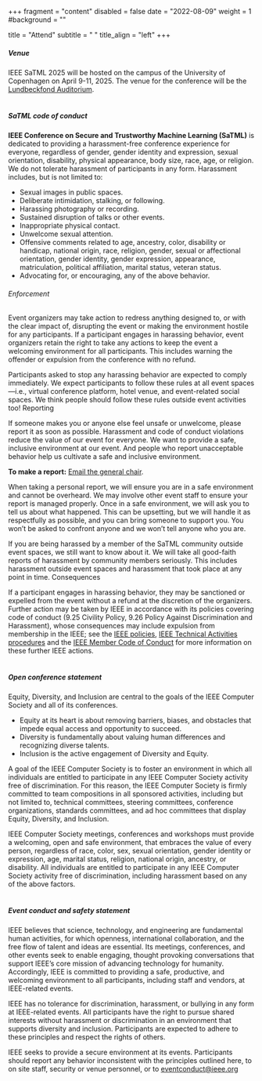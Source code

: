 +++
fragment = "content"
disabled = false
date = "2022-08-09"
weight = 1
#background = ""

title = "Attend"
subtitle = " "
title_align = "left"
+++

##### Venue
IEEE SaTML 2025 will be hosted on the campus of the University of Copenhagen on April
9-11, 2025. The venue for the conference will be the <a
href="https://www.biocenter.ku.dk/english/auditorium/"
target="_blank">Lundbeckfond Auditorium</a>.
<br><br>

##### SaTML code of conduct

**IEEE Conference on Secure and Trustworthy Machine Learning (SaTML)** is dedicated to providing a harassment-free conference experience for everyone, regardless of gender, gender identity and expression, sexual orientation, disability, physical appearance, body size, race, age, or religion. We do not tolerate harassment of participants in any form. Harassment includes, but is not limited to:

* Sexual images in public spaces.
* Deliberate intimidation, stalking, or following.
* Harassing photography or recording.
* Sustained disruption of talks or other events.
* Inappropriate physical contact.
* Unwelcome sexual attention.
* Offensive comments related to age, ancestry, color, disability or handicap, national origin, race, religion, gender, sexual or affectional orientation, gender identity, gender expression, appearance, matriculation, political affiliation, marital status, veteran status.
* Advocating for, or encouraging, any of the above behavior.

###### Enforcement

Event organizers may take action to redress anything designed to, or with the clear impact of, disrupting the event or making the environment hostile for any participants. If a participant engages in harassing behavior, event organizers retain the right to take any actions to keep the event a welcoming environment for all participants. This includes warning the offender or expulsion from the conference with no refund.

Participants asked to stop any harassing behavior are expected to comply immediately. We expect participants to follow these rules at all event spaces—i.e., virtual conference platform, hotel venue, and event-related social spaces. We think people should follow these rules outside event activities too! Reporting

If someone makes you or anyone else feel unsafe or unwelcome, please report it as soon as possible. Harassment and code of conduct violations reduce the value of our event for everyone. We want to provide a safe, inclusive environment at our event. And people who report unacceptable behavior help us cultivate a safe and inclusive environment.

**To make a report:** [Email the general chair](mailto:contact@satml.org).

When taking a personal report, we will ensure you are in a safe environment and cannot be overheard. We may involve other event staff to ensure your report is managed properly. Once in a safe environment, we will ask you to tell us about what happened. This can be upsetting, but we will handle it as respectfully as possible, and you can bring someone to support you. You won’t be asked to confront anyone and we won’t tell anyone who you are.

If you are being harassed by a member of the SaTML community outside event spaces, we still want to know about it. We will take all good-faith reports of harassment by community members seriously. This includes harassment outside event spaces and harassment that took place at any point in time. Consequences

If a participant engages in harassing behavior, they may be sanctioned or
expelled from the event without a refund at the discretion of the organizers.
Further action may be taken by IEEE in accordance with its policies covering
code of conduct (9.25 Civility Policy, 9.26 Policy Against Discrimination and
Harassment), whose consequences may include expulsion from membership in the
IEEE; see the [IEEE
policies](https://www.ieee.org/content/dam/ieee-org/ieee/web/org/about/corporate/ieee-policies.pdf),
[IEEE Technical Activities
procedures](https://ta.ieee.org/images/files/ta_ops_manual.pdf) and the [IEEE
Member Code of
Conduct](https://www.ieee.org/content/dam/ieee-org/ieee/web/org/about/ieee_code_of_conduct.pdf)
for more information on these further IEEE actions.
<br><br>

##### Open conference statement

Equity, Diversity, and Inclusion are central to the goals of the IEEE Computer Society and all of its conferences. 
* Equity at its heart is about removing barriers, biases, and obstacles that impede equal access and opportunity to succeed. 
* Diversity is fundamentally about valuing human differences and recognizing diverse talents. 
* Inclusion is the active engagement of Diversity and Equity.

A goal of the IEEE Computer Society is to foster an environment in which all individuals are entitled to participate in any IEEE Computer Society activity free of discrimination. For this reason, the IEEE Computer Society is firmly committed to team compositions in all sponsored activities, including but not limited to, technical committees, steering committees, conference organizations, standards committees, and ad hoc committees that display Equity, Diversity, and Inclusion. 

IEEE Computer Society meetings, conferences and workshops must provide a
welcoming, open and safe environment, that embraces the value of every person,
regardless of race, color, sex, sexual orientation, gender identity or
expression, age, marital status, religion, national origin, ancestry, or
disability. All individuals are entitled to participate in any IEEE Computer
Society activity free of discrimination, including harassment based on any of
the above factors.
<br><br>

##### Event conduct and safety statement
IEEE believes that science, technology, and engineering are fundamental human activities, for which openness, international collaboration, and the free flow of talent and ideas are essential. Its meetings, conferences, and other events seek to enable engaging, thought provoking conversations that support IEEE’s core mission of advancing technology for humanity. Accordingly, IEEE is committed to providing a safe, productive, and welcoming environment to all participants, including staff and vendors, at IEEE-related events. 

IEEE has no tolerance for discrimination, harassment, or bullying in any form at IEEE-related events. All participants have the right to pursue shared interests without harassment or discrimination in an environment that supports diversity and inclusion. 
Participants are expected to adhere to these principles and respect the rights of others.

IEEE seeks to provide a secure environment at its events. Participants should report any behavior inconsistent with the principles outlined here, to on site staff, security or venue personnel, or to [eventconduct@ieee.org](mailto:eventconduct@ieee.org)